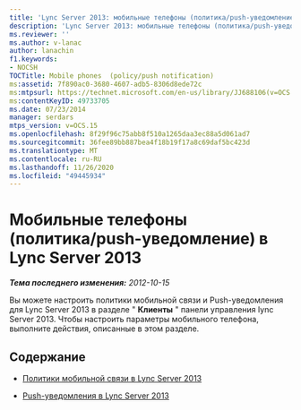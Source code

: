 ```yaml
---
title: 'Lync Server 2013: мобильные телефоны (политика/push-уведомление)'
description: 'Lync Server 2013: мобильные телефоны (политика/push-уведомление).'
ms.reviewer: ''
ms.author: v-lanac
author: lanachin
f1.keywords:
- NOCSH
TOCTitle: Mobile phones  (policy/push notification)
ms:assetid: 7f890ac0-3680-4607-adb5-8306d8ede72c
ms:mtpsurl: https://technet.microsoft.com/en-us/library/JJ688106(v=OCS.15)
ms:contentKeyID: 49733705
ms.date: 07/23/2014
manager: serdars
mtps_version: v=OCS.15
ms.openlocfilehash: 8f29f96c75abb8f510a1265daa3ec88a5d061ad7
ms.sourcegitcommit: 36fee89bb887bea4f18b19f17a8c69daf5bc423d
ms.translationtype: MT
ms.contentlocale: ru-RU
ms.lasthandoff: 11/26/2020
ms.locfileid: "49445934"
---
```

# <a name="mobile-phones-policypush-notification-in-lync-server-2013"></a>Мобильные телефоны (политика/push-уведомление) в Lync Server 2013

<div data-xmlns="http://www.w3.org/1999/xhtml">

<div class="topic" data-xmlns="http://www.w3.org/1999/xhtml" data-msxsl="urn:schemas-microsoft-com:xslt" data-cs="https://msdn.microsoft.com/">

<div data-asp="https://msdn2.microsoft.com/asp">



</div>

<div id="mainSection">

<div id="mainBody">

<span> </span>

_**Тема последнего изменения:** 2012-10-15_

Вы можете настроить политики мобильной связи и Push-уведомления для Lync Server 2013 в разделе " **Клиенты** " панели управления lync Server 2013. Чтобы настроить параметры мобильного телефона, выполните действия, описанные в этом разделе.

<div>

## <a name="in-this-section"></a>Содержание

  - [Политики мобильной связи в Lync Server 2013](lync-server-2013-mobility-policies.md)

  - [Push-уведомления в Lync Server 2013](lync-server-2013-push-notifications.md)

</div>

</div>

<span> </span>

</div>

</div>

</div>

